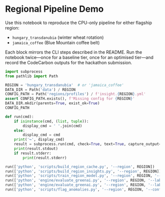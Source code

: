 # Regional Pipeline Demo

Use this notebook to reproduce the CPU-only pipeline for either flagship region:

- `hungary_transdanubia` (winter wheat rotation)
- `jamaica_coffee` (Blue Mountain coffee belt)

Each block mirrors the CLI steps described in the README. Run the notebook twice—once for a baseline tier, once for an optimised tier—and record the CodeCarbon outputs for the hackathon submission.


```python
import subprocess
from pathlib import Path

REGION = 'hungary_transdanubia'  # or 'jamaica_coffee'
DATA_DIR = Path('data') / REGION
CONFIG_PATH = Path('regions/profiles') / f'insight.{REGION}.yml'
assert CONFIG_PATH.exists(), f'Missing config for {REGION}'
DATA_DIR.mkdir(parents=True, exist_ok=True)
CONFIG_PATH
```


```python
def run(cmd):
    if isinstance(cmd, (list, tuple)):
        display_cmd = ' '.join(cmd)
    else:
        display_cmd = cmd
    print('↪', display_cmd)
    result = subprocess.run(cmd, check=True, text=True, capture_output=True)
    print(result.stdout)
    if result.stderr:
        print(result.stderr)

run(['python', 'scripts/build_region_cache.py', '--region', REGION])
run(['python', 'scripts/build_region_insights.py', '--region', REGION])
run(['python', 'scripts/train_region_model.py', '--region', REGION, '--tier', '2', '--freq', 'monthly'])
run(['python', 'engine/evaluate_greenai.py', '--region', REGION, '--label', 'baseline', '--command', f'python scripts/train_region_model.py --region {REGION} --tier 1 --freq monthly'])
run(['python', 'engine/evaluate_greenai.py', '--region', REGION, '--label', 'optimised', '--command', f'python scripts/train_region_model.py --region {REGION} --tier 3 --freq monthly'])
run(['python', 'scripts/flag_anomalies.py', '--region', REGION, '--config', str(CONFIG_PATH)])
```
